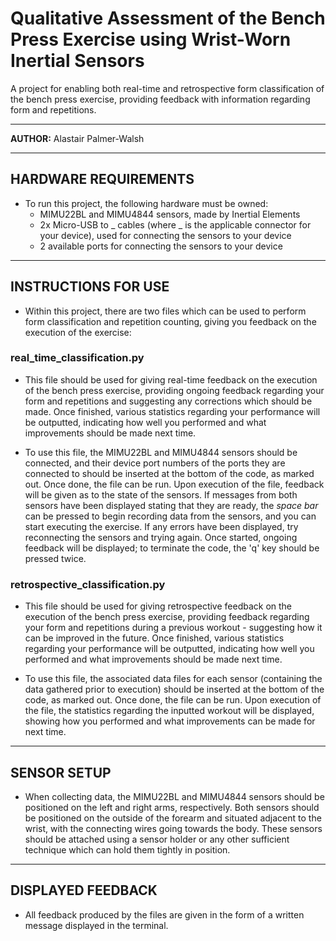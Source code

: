 # Qualitative Assessment of the Bench Press Exercise using Wrist-Worn Inertial Sensors

A project for enabling both real-time and retrospective form classification of the bench press exercise, providing feedback with information regarding form and repetitions.

---

**AUTHOR:** Alastair Palmer-Walsh

---

## HARDWARE REQUIREMENTS

- To run this project, the following hardware must be owned:
  - MIMU22BL and MIMU4844 sensors, made by Inertial Elements
  - 2x Micro-USB to _ cables (where _ is the applicable connector for your device), used for connecting the sensors to your device
  - 2 available ports for connecting the sensors to your device

---

## INSTRUCTIONS FOR USE

- Within this project, there are two files which can be used to perform form classification and repetition counting, giving you feedback on the execution of the exercise:

### real_time_classification.py

- This file should be used for giving real-time feedback on the execution of the bench press exercise, providing ongoing feedback regarding your form and repetitions and suggesting any corrections which should be made. Once finished, various statistics regarding your performance will be outputted, indicating how well you performed and what improvements should be made next time.

- To use this file, the MIMU22BL and MIMU4844 sensors should be connected, and their device port numbers of the ports they are connected to should be inserted at the bottom of the code, as marked out. Once done, the file can be run. Upon execution of the file, feedback will be given as to the state of the sensors. If messages from both sensors have been displayed stating that they are ready, the *space bar* can be pressed to begin recording data from the sensors, and you can start executing the exercise. If any errors have been displayed, try reconnecting the sensors and trying again. Once started, ongoing feedback will be displayed; to terminate the code, the 'q' key should be pressed twice.

### retrospective_classification.py

- This file should be used for giving retrospective feedback on the execution of the bench press exercise, providing feedback regarding your form and repetitions during a previous workout - suggesting how it can be improved in the future. Once finished, various statistics regarding your performance will be outputted, indicating how well you performed and what improvements should be made next time.

- To use this file, the associated data files for each sensor (containing the data gathered prior to execution) should be inserted at the bottom of the code, as marked out. Once done, the file can be run. Upon execution of the file, the statistics regarding the inputted workout will be displayed, showing how you performed and what improvements can be made for next time.

---

## SENSOR SETUP

- When collecting data, the MIMU22BL and MIMU4844 sensors should be positioned on the left and right arms, respectively. Both sensors should be positioned on the outside of the forearm and situated adjacent to the wrist, with the connecting wires going towards the body. These sensors should be attached using a sensor holder or any other sufficient technique which can hold them tightly in position.

---

## DISPLAYED FEEDBACK

- All feedback produced by the files are given in the form of a written message displayed in the terminal.
